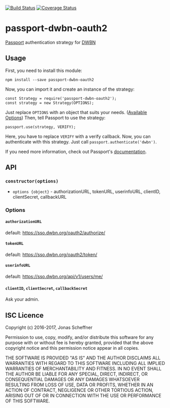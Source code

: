 [![Build Status](https://travis-ci.org/jscheffner/passport-dwbn-oauth2.svg?branch=master)](https://travis-ci.org/jscheffner/passport-dwbn-oauth2) [![Coverage Status](https://coveralls.io/repos/github/jscheffner/passport-dwbn-oauth2/badge.svg?branch=master)](https://coveralls.io/github/jscheffner/passport-dwbn-oauth2?branch=master)

# passport-dwbn-oauth2

[Passport](http://passportjs.org/) authentication strategy for [DWBN](http://dwbn.org/)

## Usage

First, you need to install this module:

````
npm install --save passport-dwbn-oauth2
````

Now, you can import it and create an instance of the strategy:

````
const Strategy = require('passport-dwbn-oauth2');
const strategy = new Strategy(OPTIONS);
````

Just replace `OPTIONS` with an object that suits your needs. ([Available Options](#options))
Then, tell Passport to use the strategy:

````
passport.use(strategy, VERIFY);
````

Here, you have to replace `VERIFY` with a verify callback. Now, you can authenticate with this strategy. Just call `passport.authenticate('dwbn')`.

If you need more information, check out Passport's [documentation](http://passportjs.org/docs).

## API

### `constructor(options)`
- `options {object}` - authorizationURL, tokenURL, userinfoURL, clientID, clientSecret, callbackURL

### Options

#### `authorizationURL`
default: https://sso.dwbn.org/oauth2/authorize/

#### `tokenURL`
default: https://sso.dwbn.org/oauth2/token/

#### `userinfoURL`
default: https://sso.dwbn.org/api/v1/users/me/

#### `clientID`, `clientSecret`, `callbackSecret`
Ask your admin.

## ISC Licence ##

Copyright (c) 2016-2017, Jonas Scheffner

Permission to use, copy, modify, and/or distribute this software for any purpose with or without fee is hereby granted, provided that the above copyright notice and this permission notice appear in all copies.

THE SOFTWARE IS PROVIDED "AS IS" AND THE AUTHOR DISCLAIMS ALL WARRANTIES WITH REGARD TO THIS SOFTWARE INCLUDING ALL IMPLIED WARRANTIES OF MERCHANTABILITY AND FITNESS. IN NO EVENT SHALL THE AUTHOR BE LIABLE FOR ANY SPECIAL, DIRECT, INDIRECT, OR CONSEQUENTIAL DAMAGES OR ANY DAMAGES WHATSOEVER RESULTING FROM LOSS OF USE, DATA OR PROFITS, WHETHER IN AN ACTION OF CONTRACT, NEGLIGENCE OR OTHER TORTIOUS ACTION, ARISING OUT OF OR IN CONNECTION WITH THE USE OR PERFORMANCE OF THIS SOFTWARE.
